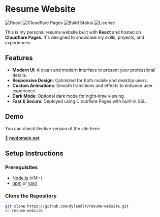 # Resume Website

![React](https://img.shields.io/badge/React-18.2.0-blue)
![Cloudflare Pages](https://img.shields.io/badge/Hosted%20on-Cloudflare%20Pages-orange)
![Build Status](https://img.shields.io/github/actions/workflow/status/dylandlr/resume-website/deploy.yml?branch=main)
![License](https://img.shields.io/github/license/dylandlr/resume-website)

This is my personal resume website built with **React** and hosted on **Cloudflare Pages**. It's designed to showcase my skills, projects, and experiences.

## Features

- **Modern UI**: A clean and modern interface to present your professional details.
- **Responsive Design**: Optimized for both mobile and desktop users.
- **Custom Animations**: Smooth transitions and effects to enhance user experience.
- **Dark Mode**: Optional dark mode for night-time viewing.
- **Fast & Secure**: Deployed using Cloudflare Pages with built-in SSL.

## Demo

You can check the live version of the site here:

🔗 **[mydomain.net](https://dylandelarosa.net)**

## Setup Instructions

### Prerequisites

- [Node.js](https://nodejs.org/en/) (v14+)
- [npm](https://www.npmjs.com/) or [yarn](https://yarnpkg.com/)

### Clone the Repository

```bash
git clone https://github.com/dylandlr/resume-website.git
cd resume-website
